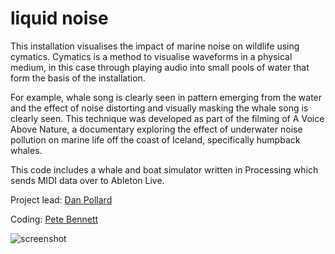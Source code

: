 # liquid noise

This installation visualises the impact of marine noise on wildlife using cymatics. Cymatics is a method to visualise waveforms in a physical medium, in this case through playing audio into small pools of water that form the basis of the installation. 

For example, whale song is clearly seen in pattern emerging from the water and the effect of noise distorting and visually masking the whale song is clearly seen. This technique was developed as part of the filming of A Voice Above Nature, a documentary exploring the effect of underwater noise pollution on marine life off the coast of Iceland, specifically humpback whales.

This code includes a whale and boat simulator written in Processing which sends MIDI data over to Ableton Live.

Project lead: [Dan Pollard](http://www.danpollardmusic.co.uk)

Coding: [Pete Bennett](www.peteinfo.com)


![screenshot](https://github.com/peteinfo/liquid_noise/blob/master/images/application-screenshot.png "screnshot of the Liquid Noise boat and whale simulator")
